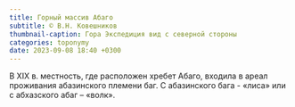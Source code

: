 ```yaml
---
title: Горный массив Абаго
subtitle: © В.Н. Ковешников
thumbnail-caption: Гора Экспедиция вид с северной стороны
categories: toponymy
date: 2023-09-08 18:40 +0300
---
```

В ХIХ в. местность, где расположен хребет Абаго, входила в ареал проживания абазинcкого племени баг. С абазинского бага - «лиса» или с абхазского абаг – «волк».